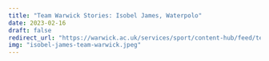 ```yaml
---
title: "Team Warwick Stories: Isobel James, Waterpolo"
date: 2023-02-16
draft: false
redirect_url: "https://warwick.ac.uk/services/sport/content-hub/feed/team-warwick-isobel-james"
img: "isobel-james-team-warwick.jpeg"
---
```

